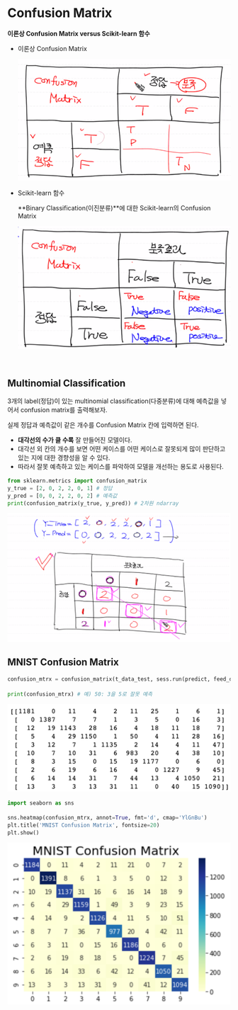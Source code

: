 # **Confusion Matrix**

**이론상 Confusion Matrix versus Scikit-learn 함수**

- 이론상 Confusion Matrix

  ![cm-theory](md-images/cm-theory.png)

- Scikit-learn 함수

  **Binary Classification(이진분류)**에 대한 Scikit-learn의 Confusion Matrix

  ![cm-sklearn](md-images/cm-sklearn.png)

<br>

## Multinomial Classification

3개의 label(정답)이 있는 multinomial classification(다중분류)에 대해 예측값을 넣어서 confusion matrix를 출력해보자.

실제 정답과 예측값이 같은 개수를 Confusion Matrix 칸에 입력하면 된다.

- **대각선의 수가 클 수록** 잘 만들어진 모델이다.
- 대각선 외 칸의 개수를 보면 어떤 케이스를 어떤 케이스로 잘못되게 많이 판단하고 있는 지에 대한 경향성을 알 수 있다.
- 따라서 잘못 예측하고 있는 케이스를 파악하여 모델을 개선하는 용도로 사용된다.

```python
from sklearn.metrics import confusion_matrix
y_true = [2, 0, 2, 2, 0, 1] # 정답
y_pred = [0, 0, 2, 2, 0, 2] # 예측값
print(confusion_matrix(y_true, y_pred)) # 2차원 ndarray
```

![image-20210315154838537](md-images/mc-matrix.png)

## MNIST Confusion Matrix

```python
confusion_mtrx = confusion_matrix(t_data_test, sess.run(predict, feed_dict={X: x_data_test_norm}))
                     
print(confusion_mtrx) # 예) 50: 3을 5로 잘못 예측
```

![image-20210315154920095](md-images/cm-result.png)

```python
import seaborn as sns

sns.heatmap(confusion_mtrx, annot=True, fmt='d', cmap='YlGnBu')
plt.title('MNIST Confusion Matrix', fontsize=20)
plt.show()
```

![image-20210315154942464](md-images/cm-heatmap.png)

